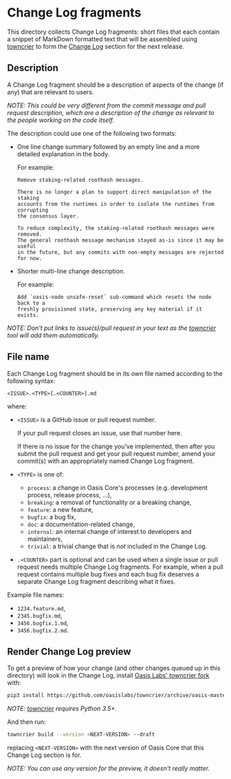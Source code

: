 # Change Log fragments

This directory collects Change Log fragments:
short files that each contain a snippet of MarkDown formatted text that will
be assembled using [towncrier] to form the [Change Log] section for the next
release.

## Description

A Change Log fragment should be a description of aspects of the change (if
any) that are relevant to users.

_NOTE: This could be very different from the commit message and pull request
description, which are a description of the change as relevant to the people
working on the code itself._

The description could use one of the following two formats:

- One line change summary followed by an empty line and a more detailed
  explanation in the body.

  For example:

  ```text
  Remove staking-related roothash messages.

  There is no longer a plan to support direct manipulation of the staking
  accounts from the runtimes in order to isolate the runtimes from corrupting
  the consensus layer.

  To reduce complexity, the staking-related roothash messages were removed.
  The general roothash message mechanism stayed as-is since it may be useful
  in the future, but any commits with non-empty messages are rejected for now.
  ```

- Shorter multi-line change description.

  For example:

  ```text
  Add `oasis-node unsafe-reset` sub-command which resets the node back to a
  freshly provisioned state, preserving any key material if it exists.
  ```

_NOTE: Don't put links to issue(s)/pull request in your text as the
[towncrier] tool will add them automatically._

## File name

Each Change Log fragment should be in its own file named according to the
following syntax:

```text
<ISSUE>.<TYPE>[.<COUNTER>].md
```

where:

- `<ISSUE>` is a GitHub issue or pull request number.

  If your pull request closes an issue, use that number here.

  If there is no issue for the change you've implemented, then after you
  submit the pull request and get your pull request number, amend your
  commit(s) with an appropriately named Change Log fragment.

- `<TYPE>` is one of:

  - `process`: a change in Oasis Core's processes (e.g. development process,
    release process, ...),
  - `breaking`: a removal of functionality or a breaking change,
  - `feature`: a new feature,
  - `bugfix`: a bug fix,
  - `doc`: a documentation-related change,
  - `internal`: an internal change of interest to developers and maintainers,
  - `trivial`: a trivial change that is _not_ included in the Change Log.

- `.<COUNTER>` part is optional and can be used when a single issue or pull
  request needs multiple Change Log fragments. For example, when a pull
  request contains multiple bug fixes and each bug fix deserves a separate
  Change Log fragment describing what it fixes.

Example file names:

- `1234.feature.md`,
- `2345.bugfix.md`,
- `3456.bugfix.1.md`,
- `3456.bugfix.2.md`.

## Render Change Log preview

To get a preview of how your change (and other changes queued up in this
directory) will look in the Change Log, install [Oasis Labs' towncrier fork]
with:

```bash
pip3 install https://github.com/oasislabs/towncrier/archive/oasis-master.tar.gz
```

_NOTE: [towncrier] requires Python 3.5+._

And then run:

```bash
towncrier build --version <NEXT-VERSION> --draft
```

replacing `<NEXT-VERSION>` with the next version of Oasis Core that this
Change Log section is for.

_NOTE: You can use any version for the preview, it doesn't really matter._

[Change Log]: ../CHANGELOG.md
[towncrier]: https://github.com/hawkowl/towncrier
[Oasis Labs' towncrier fork]: https://github.com/oasislabs/towncrier
